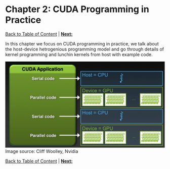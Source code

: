 # Chapter 2: CUDA Programming in Practice
[Back to Table of Content](../../Readme.md) | **[Next: ]()**

In this chapter we focus on CUDA programming in practice, we talk about the host-device hetrogenious programming model and go through details of kernel programming and lunchin kernels from host with example code.

![hetro](./imgs/hetro.png)
Image source: Cliff Woolley, Nvidia

[Back to Table of Content](../../Readme.md) | **[Next: ]()**
